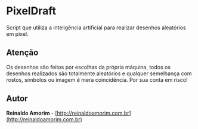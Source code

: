 # PixelDraft

Script que utiliza a inteligência artificial para realizar desenhos aleatórios em pixel.

## Atenção

Os desenhos são feitos por escolhas da própria máquina, todos os desenhos realizados são totalmente aleatórios e qualquer semelhança com rostos, símbolos ou imagem é mera coincidência. Por sua conta em risco!

## Autor

**Reinaldo Amorim** - [http://reinaldoamorim.com.br](http://reinaldoamorim.com.br)
